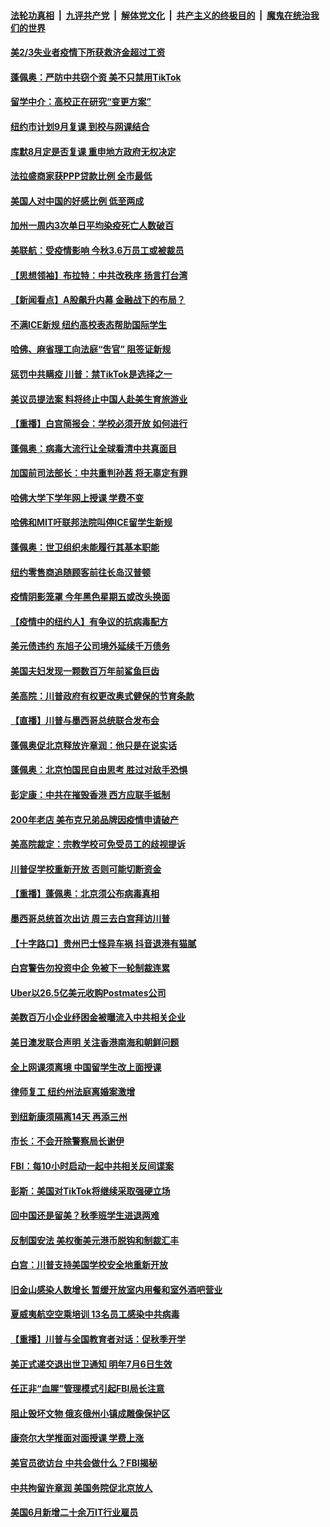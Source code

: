 

####  [法轮功真相](../../../../basic/blob/master/README.md?t=07091531) &nbsp;|&nbsp; [九评共产党](../../../../9ping.md/blob/master/README.md?t=07091531) &nbsp;|&nbsp; [解体党文化](../../../../jtdwh.md/blob/master/README.md?t=07091531)  &nbsp;|&nbsp; [共产主义的终极目的](../../../../gczydzjmd.md/blob/master/README.md?t=07091531) &nbsp;|&nbsp; [魔鬼在统治我们的世界](../../../../mgztzwmdsj.md/blob/master/README.md?t=07091531) 

#### [美2/3失业者疫情下所获救济金超过工资](../pages/nsc412/n12242764.md?t=07091531) 

#### [蓬佩奥：严防中共窃个资 美不只禁用TikTok](../pages/nsc412/n12243086.md?t=07091531) 

#### [留学中介：高校正在研究“变更方案”](../pages/nsc412/n12243018.md?t=07091531) 

#### [纽约市计划9月复课 到校与网课结合](../pages/nsc412/n12243026.md?t=07091531) 

#### [库默8月定是否复课  重申地方政府无权决定](../pages/nsc412/n12243023.md?t=07091531) 

#### [法拉盛商家获PPP贷款比例  全市最低](../pages/nsc412/n12243005.md?t=07091531) 

#### [美国人对中国的好感比例  低至两成](../pages/nsc412/n12243015.md?t=07091531) 

#### [加州一周内3次单日平均染疫死亡人数破百](../pages/nsc412/n12242860.md?t=07091531) 

#### [美联航：受疫情影响  今秋3.6万员工或被裁员](../pages/nsc412/n12242838.md?t=07091531) 

#### [【思想领袖】布拉特：中共改秩序 扬言打台湾](../pages/nsc412/n12028379.md?t=07091531) 

#### [【新闻看点】A股飙升内幕 金融战下的布局？](../pages/nsc412/n12242681.md?t=07091531) 

#### [不满ICE新规 纽约高校表态帮助国际学生](../pages/nsc412/n12242549.md?t=07091531) 

#### [哈佛、麻省理工向法庭“吿官” 阻签证新规](../pages/nsc412/n12242424.md?t=07091531) 

#### [惩罚中共瞒疫 川普：禁TikTok是选择之一](../pages/nsc412/n12242099.md?t=07091531) 

#### [美议员提法案 料将终止中国人赴美生育旅游业](../pages/nsc412/n12242470.md?t=07091531) 

#### [【重播】白宫简报会：学校必须开放 如何进行](../pages/nsc412/n12241977.md?t=07091531) 

#### [蓬佩奥：病毒大流行让全球看清中共真面目](../pages/nsc412/n12242486.md?t=07091531) 

#### [加国前司法部长：中共重判孙茜 将无辜定有罪](../pages/nsc412/n12242297.md?t=07091531) 

#### [哈佛大学下学年网上授课 学费不变](../pages/nsc412/n12242267.md?t=07091531) 

#### [哈佛和MIT吁联邦法院叫停ICE留学生新规](../pages/nsc412/n12242336.md?t=07091531) 

#### [蓬佩奥：世卫组织未能履行其基本职能](../pages/nsc412/n12242263.md?t=07091531) 

#### [纽约零售商追随顾客前往长岛汉普顿](../pages/nsc412/n12242318.md?t=07091531) 

#### [疫情阴影笼罩 今年黑色星期五或改头换面](../pages/nsc412/n12242030.md?t=07091531) 

#### [【疫情中的纽约人】有争议的抗病毒配方](../pages/nsc412/n12240453.md?t=07091531) 

#### [美元债违约 东旭子公司境外延续千万债务](../pages/nsc412/n12239315.md?t=07091531) 

#### [美国夫妇发现一颗数百万年前鲨鱼巨齿](../pages/nsc412/n12240202.md?t=07091531) 

#### [美高院：川普政府有权更改奥式健保的节育条款](../pages/nsc412/n12242171.md?t=07091531) 

#### [【直播】川普与墨西哥总统联合发布会](../pages/nsc412/n12242008.md?t=07091531) 

#### [蓬佩奥促北京释放许章润：他只是在说实话](../pages/nsc412/n12242062.md?t=07091531) 

#### [蓬佩奥：北京怕国民自由思考 胜过对敌手恐惧](../pages/nsc412/n12241980.md?t=07091531) 

#### [彭定康：中共在摧毁香港 西方应联手抵制](../pages/nsc412/n12241830.md?t=07091531) 

#### [200年老店 美布克兄弟品牌因疫情申请破产](../pages/nsc412/n12241765.md?t=07091531) 

#### [美高院裁定：宗教学校可免受员工的歧视提诉](../pages/nsc412/n12241794.md?t=07091531) 

#### [川普促学校重新开放 否则可能切断资金](../pages/nsc412/n12241776.md?t=07091531) 

#### [【重播】蓬佩奥：北京须公布病毒真相](../pages/nsc412/n12239794.md?t=07091531) 

#### [墨西哥总统首次出访 周三去白宫拜访川普](../pages/nsc412/n12241397.md?t=07091531) 

#### [【十字路口】贵州巴士怪异车祸 抖音退港有猫腻](../pages/nsc412/n12240298.md?t=07091531) 

#### [白宫警告勿投资中企 免被下一轮制裁连累](../pages/nsc412/n12241334.md?t=07091531) 

#### [Uber以26.5亿美元收购Postmates公司](../pages/nsc412/n12240422.md?t=07091531) 

#### [美数百万小企业纾困金被曝流入中共相关企业](../pages/nsc412/n12241008.md?t=07091531) 

#### [美日澳发联合声明 关注香港南海和朝鲜问题](../pages/nsc412/n12240998.md?t=07091531) 

#### [全上网课须离境  中国留学生改上面授课](../pages/nsc412/n12240399.md?t=07091531) 

#### [律师复工 纽约州法庭离婚案激增](../pages/nsc412/n12240401.md?t=07091531) 

#### [到纽新康须隔离14天 再添三州](../pages/nsc412/n12240409.md?t=07091531) 

#### [市长：不会开除警察局长谢伊](../pages/nsc412/n12240396.md?t=07091531) 

#### [FBI：每10小时启动一起中共相关反间谍案](../pages/nsc412/n12239799.md?t=07091531) 

#### [彭斯：美国对TikTok将继续采取强硬立场](../pages/nsc412/n12240299.md?t=07091531) 

#### [回中国还是留美？秋季班学生进退两难](../pages/nsc412/n12240236.md?t=07091531) 

#### [反制国安法 美权衡美元港币脱钩和制裁汇丰](../pages/nsc412/n12240249.md?t=07091531) 

#### [白宫：川普支持美国学校安全地重新开放](../pages/nsc412/n12240060.md?t=07091531) 

#### [旧金山感染人数增长 暂缓开放室内用餐和室外酒吧营业](../pages/nsc412/n12240073.md?t=07091531) 

#### [夏威夷航空空乘培训   13名员工感染中共病毒](../pages/nsc412/n12240054.md?t=07091531) 

#### [【重播】川普与全国教育者对话：促秋季开学](../pages/nsc412/n12239239.md?t=07091531) 

#### [美正式递交退出世卫通知 明年7月6日生效](../pages/nsc412/n12239902.md?t=07091531) 

#### [任正非“血腥”管理模式引起FBI局长注意](../pages/nsc412/n12239966.md?t=07091531) 

#### [阻止毁坏文物 俄亥俄州小镇成雕像保护区](../pages/nsc412/n12239759.md?t=07091531) 

#### [康奈尔大学推面对面授课 学费上涨](../pages/nsc412/n12239866.md?t=07091531) 

#### [美官员欲访台 中共会做什么？FBI揭秘](../pages/nsc412/n12239406.md?t=07091531) 

#### [中共拘留许章润 美国务院促北京放人](../pages/nsc412/n12239669.md?t=07091531) 

#### [美国6月新增二十余万IT行业雇员](../pages/nsc412/n12239595.md?t=07091531) 

